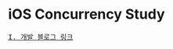 # iOS Concurrency Study

<pre><a href="https://youngjaelee-github.github.io/iOS_Study/iOS_Concurrency">I. 개발 블로그 링크</a></pre>

